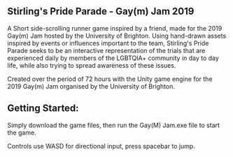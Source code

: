 ## Stirling's Pride Parade - Gay(m) Jam 2019

A Short side-scrolling runner game inspired by a friend, made for the 2019 Gay(m) Jam hosted by the University of Brighton.
Using hand-drawn assets inspired by events or influences important to the team, Stirling's Pride Parade seeks 
to be an interactive representation of the trials that are experienced daily by members of the LGBTQIA+ community in day to 
day life, while also trying to spread awareness of these issues. 

Created over the period of 72 hours with the Unity game engine for the 2019 Gay(m) Jam organised by the University of Brighton.

## Getting Started: 

Simply download the game files, then run the Gay(M) Jam.exe file to start the game. 

Controls use WASD for directional input, press spacebar to jump.
